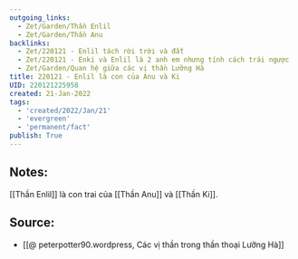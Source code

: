 ```yaml
---
outgoing_links:
  - Zet/Garden/Thần Enlil
  - Zet/Garden/Thần Anu
backlinks:
  - Zet/220121 - Enlil tách rời trời và đất
  - Zet/220121 - Enki và Enlil là 2 anh em nhưng tính cách trái ngược
  - Zet/Garden/Quan hệ giữa các vị thần Lưỡng Hà
title: 220121 - Enlil là con của Anu và Ki
UID: 220121225958
created: 21-Jan-2022
tags:
  - 'created/2022/Jan/21'
  - 'evergreen'
  - 'permanent/fact'
publish: True
---
```

## Notes:
[[Thần Enlil]] là con trai của [[Thần Anu]] và [[Thần Ki]].

## Source:
- [[@ peterpotter90.wordpress, Các vị thần trong thần thoại Lưỡng Hà]]

